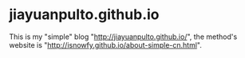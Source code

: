 # jiayuanpulto.github.io
This is my "simple" blog "http://jiayuanpulto.github.io/", the method's website is "http://isnowfy.github.io/about-simple-cn.html".

